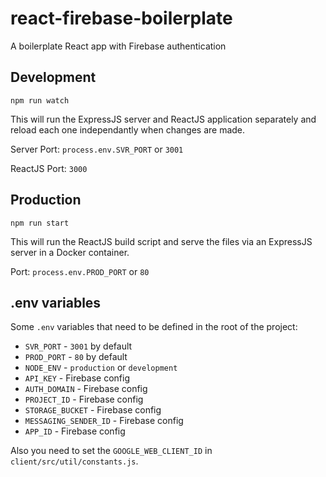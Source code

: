 # react-firebase-boilerplate
A boilerplate React app with Firebase authentication

## Development
`npm run watch`

This will run the ExpressJS server and ReactJS application separately and reload each one independantly when changes are made.

Server Port: `process.env.SVR_PORT` or `3001`

ReactJS Port: `3000`

## Production
`npm run start`

This will run the ReactJS build script and serve the files via an ExpressJS server in a Docker container.


Port: `process.env.PROD_PORT` or `80`

## .env variables
Some `.env` variables that need to be defined in the root of the project:

- `SVR_PORT` - `3001` by default
- `PROD_PORT` - `80` by default
- `NODE_ENV` - `production` or `development`
- `API_KEY` - Firebase config
- `AUTH_DOMAIN` - Firebase config
- `PROJECT_ID` - Firebase config
- `STORAGE_BUCKET` - Firebase config
- `MESSAGING_SENDER_ID` - Firebase config
- `APP_ID` - Firebase config

Also you need to set the `GOOGLE_WEB_CLIENT_ID` in `client/src/util/constants.js`.